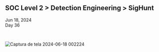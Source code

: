 <h2> SOC Level 2 > Detection Engineering > SigHunt</h2>

Jun 18, 2024 <br>
Day 36 <br>

<br>


![Captura de tela 2024-06-18 002224](https://github.com/user-attachments/assets/c501fbe9-ea07-43a8-aa7c-6ac00e07657d)
